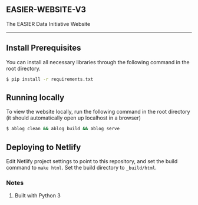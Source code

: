 ## **EASIER-WEBSITE-V3**

The EASIER Data Initiative Website

---

## Install Prerequisites

You can install all necessary libraries through the following command in the root directory.

```bash
$ pip install -r requirements.txt
```

## Running locally

To view the website locally, run the following command in the root directory (it should automatically open up localhost in a browser)

```bash
$ ablog clean && ablog build && ablog serve
```

## Deploying to Netlify

Edit Netlify project settings to point to this repository, and set the build command to `make html`. Set the build directory to `_build/html`.

### Notes

1.  Built with Python 3